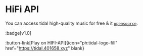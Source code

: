 # HiFi API

You can access tidal high-quality music for free & it [`opensource`](https://github.com/sachinsenal0x64/Hifi-Tui/tree/main/api).

:badge[v1.0]

:button-link[Play on HIFI-API]{icon="ph:tidal-logo-fill" href="https://tidal.401658.xyz" blank}

